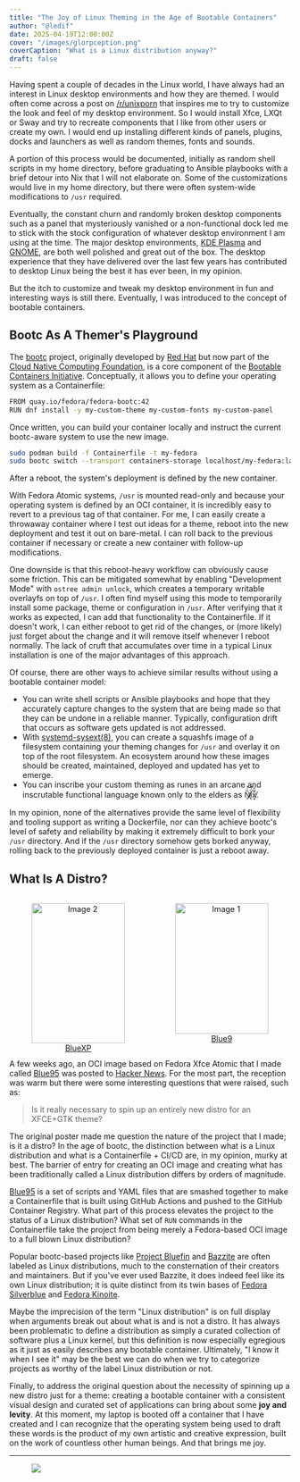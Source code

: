 ```yaml
---
title: "The Joy of Linux Theming in the Age of Bootable Containers"
author: "@ledif"
date: 2025-04-19T12:00:00Z
cover: "/images/glorpception.png"
coverCaption: "What is a Linux distribution anyway?"
draft: false
---
```


Having spent a couple of decades in the Linux world, I have always had an interest in Linux desktop environments and how they are themed.
I would often come across a post on [/r/unixporn](https://reddit.com/r/unixporn) that inspires me to try to customize the look and feel of my desktop environment. So I would install Xfce, LXQt or Sway and try to recreate components that I like from other users or create my own. I would end up installing different kinds of panels, plugins, docks and launchers as well as random themes, fonts and sounds.

A portion of this process would be documented, initially as random shell scripts in my home directory, before graduating to Ansible playbooks with a brief detour into Nix that I will not elaborate on. Some of the customizations would live in my home directory, but there were often system-wide modifications to `/usr` required.

Eventually, the constant churn and randomly broken desktop components such as a panel that mysteriously vanished or a non-functional dock led me to stick with the stock configuration of whatever desktop environment I am using at the time.
The major desktop environments, [KDE Plasma](https://kde.org) and [GNOME](https://www.gnome.org), are both well polished and great out of the box. The desktop experience that they have delivered over the last few years has contributed to desktop Linux being the best it has ever been, in my opinion.

But the itch to customize and tweak my desktop environment in fun and interesting ways is still there. Eventually, I was introduced to the concept of bootable containers.

## Bootc As A Themer's Playground

The [bootc](https://github.com/bootc-dev/bootc) project, originally developed by [Red Hat](https://www.redhat.com) but now part of the [Cloud Native Computing Foundation](https://www.cncf.io/), is a core component of the [Bootable Containers Initiative](https://containers.github.io/bootable/). Conceptually, it allows you to define your operating system as a Containerfile:

```bash
FROM quay.io/fedora/fedora-bootc:42
RUN dnf install -y my-custom-theme my-custom-fonts my-custom-panel
```


Once written, you can build your container locally and instruct the current bootc-aware system
to use the new image.

```bash
sudo podman build -f Containerfile -t my-fedora
sudo bootc switch --transport containers-storage localhost/my-fedora:latest

```

After a reboot, the system's deployment is defined by the new container.

With Fedora Atomic systems, `/usr` is mounted read-only and because your operating system is defined by an OCI container, it is incredibly easy to revert to a previous tag of that container. For me, I can easily create a throwaway container where I test out ideas for a theme, reboot into the new deployment and test it out on bare-metal. I can roll back to the previous container if necessary or create a new container with follow-up modifications.

One downside is that this reboot-heavy workflow can obviously cause some friction. This can be mitigated somewhat by enabling "Development Mode" with `ostree admin unlock`, which creates a temporary writable overlayfs on top of `/usr`. I often find myself using this mode to temporarily install some package, theme or configuration in `/usr`. After verifying that it works as expected, I can add that functionality to the Containerfile. If it doesn't work, I can either reboot to get rid of the changes, or (more likely) just forget about the change and it will remove itself whenever I reboot normally. The lack of cruft that accumulates over time in a typical Linux installation is one of the major advantages of this approach.

Of course, there are other ways to achieve similar results without using a bootable container model:
- You can write shell scripts or Ansible playbooks and hope that they accurately capture changes to the system that are being made so that they can be undone in a reliable manner. Typically, configuration drift that occurs as software gets updated is not addressed.
- With [systemd-sysext(8)](https://www.freedesktop.org/software/systemd/man/latest/systemd-sysext.html), you can create a squashfs image of a filesystem containing your theming changes for `/usr` and overlay it on top of the root filesystem. An ecosystem around how these images should be created, maintained, deployed and updated has yet to emerge.
- You can inscribe your custom theming as runes in an arcane and inscrutable functional language known only to the elders as N̸̘̏͑̕͝į̸̈́̂x̸͙̑̅̒.

In my opinion, none of the alternatives provide the same level of flexibility and tooling support as writing a Dockerfile, nor can they achieve bootc's level of safety and reliability by making it extremely difficult to bork your `/usr` directory. And if the `/usr` directory somehow gets borked anyway, rolling back to the previously deployed container is just a reboot away.

## What Is A Distro?

<div style="display: flex; justify-content: space-between; gap: 10px; text-align: center;">
  <figure style="width: 48%;">
    <a href="/images/bluexp.png"><img src="/images/bluexp.png" alt="Image 2" style="width: 100%; object-fit: cover;"></a>
    <figcaption><a href="https://github.com/winblues/bluexp">BlueXP</a></figcaption>
  </figure>
  <figure style="width: 48%;">
    <a href="/images/blue9.png"><img src="/images/blue9.png" alt="Image 1" style="width: 100%; height: 234px; object-fit: cover;"></a>
    <figcaption><a href="https://github.com/winblues/blue9">Blue9</a></figcaption>
  </figure>
</div>

A few weeks ago, an OCI image based on Fedora Xfce Atomic that I made called [Blue95](https://github.com/winblues/blue95) was posted to [Hacker News](https://news.ycombinator.com/item?id=43524937). For the most part, the reception was warm but there were some interesting questions that were raised, such as:

> Is it really necessary to spin up an entirely new distro for an XFCE+GTK theme?


The original poster made me question the nature of the project that I made; is it a distro? In the age of bootc, the distinction between what is a Linux distribution and what is a Containerfile + CI/CD are, in my opinion, murky at best. The barrier of entry for creating an OCI image and creating what has been traditionally called a Linux distribution differs by orders of magnitude.

[Blue95](https://blues.win/95) is a set of scripts and YAML files that are smashed together to make a Containerfile that is built using GitHub Actions and pushed to the GitHub Container Registry. What part of this process elevates the project to the status of a Linux distribution? What set of `RUN` commands in the Containerfile take the project from being merely a Fedora-based OCI image to a full blown Linux distribution?

Popular bootc-based projects like [Project Bluefin](https://projectbluefin.io) and [Bazzite](https://bazzite.gg) are often labeled as Linux distributions, much to the consternation of their creators and maintainers. But if you've ever used Bazzite, it does indeed feel like its own Linux distribution; it is quite distinct from its twin bases of [Fedora Silverblue](https://fedoraproject.org/atomic-desktops/silverblue/) and [Fedora Kinoite](https://fedoraproject.org/atomic-desktops/kinoite/).

Maybe the imprecision of the term "Linux distribution" is on full display when arguments break out about what is and is not a distro. It has always been problematic to define a distribution as simply a curated collection of software plus a Linux kernel, but this definition is now especially egregious as it just as easily describes any bootable container. Ultimately, "I know it when I see it" may be the best we can do when we try to categorize projects as worthy of the label Linux distribution or not.

Finally, to address the original question about the necessity of spinning up a new distro just for a theme: creating a bootable container with a consistent visual design and curated set of applications can bring about some **joy and levity**. At this moment, my laptop is booted off a container that I have created and I can recognize that the operating system being used to draft these words is the product of my own artistic and creative expression, built on the work of countless other human beings. And that brings me joy.

---

<figure>
<a href="/images/ty4reading.png"><img src="/images/ty4reading.png" /></a>
</figure>
